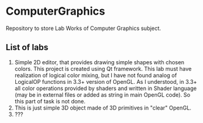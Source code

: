 # ComputerGraphics
Repository to store Lab Works of Computer Graphics subject.

## List of labs
1. Simple 2D editor, that provides drawing simple shapes with chosen colors. This project is created
using Qt framework. This lab must have realization of logical color mixing, but I have not found analog of LogicalOP
functions in 3.3+ version of OpenGL. As I understood, in 3.3+ all color operations provided by shaders and written in 
Shader language (may be in external files or added as string in main OpenGL code).
So this part of task is not done.
2. This is just simple 3D object made of 3D primitives in "clear" OpenGL.
3. ???
